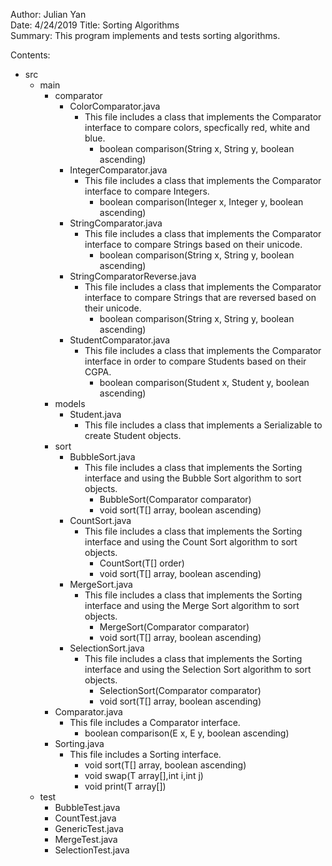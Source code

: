 Author: Julian Yan  
Date: 4/24/2019 
Title: Sorting Algorithms  
Summary: This program implements and tests sorting algorithms.

Contents: 
* src
  * main
    * comparator
      * ColorComparator.java 
        * This file includes a class that implements the Comparator interface to compare colors, specfically red, white and blue. 
          * boolean comparison(String x, String y, boolean ascending)
      * IntegerComparator.java 
        * This file includes a class that implements the Comparator interface to compare Integers.
          * boolean comparison(Integer x, Integer y, boolean ascending) 
      * StringComparator.java 
        * This file includes a class that implements the Comparator interface to compare Strings based on their unicode.
          * boolean comparison(String x, String y, boolean ascending)
      * StringComparatorReverse.java 
        * This file includes a class that implements the Comparator interface to compare Strings that are reversed based on their unicode.
          * boolean comparison(String x, String y, boolean ascending)
      * StudentComparator.java 
        * This file includes a class that implements the Comparator interface in order to compare Students based on their CGPA.
          * boolean comparison(Student x, Student y, boolean ascending) 
    * models
      * Student.java
        * This file includes a class that implements a Serializable to create Student objects.
    * sort
      * BubbleSort.java
        * This file includes a class that implements the Sorting interface and using the Bubble Sort algorithm to sort objects.
          * BubbleSort(Comparator<T> comparator)
          * void sort(T[] array, boolean ascending)
      * CountSort.java
        * This file includes a class that implements the Sorting interface and using the Count Sort algorithm to sort objects.
          * CountSort(T[] order)
          * void sort(T[] array, boolean ascending)
      * MergeSort.java
        * This file includes a class that implements the Sorting interface and using the Merge Sort algorithm to sort objects.
          * MergeSort(Comparator<T> comparator)
          * void sort(T[] array, boolean ascending)
      * SelectionSort.java
        * This file includes a class that implements the Sorting interface and using the Selection Sort algorithm to sort objects.
          * SelectionSort(Comparator<T> comparator)
          * void sort(T[] array, boolean ascending)
    * Comparator.java
      * This file includes a Comparator interface.
        * boolean comparison(E x, E y, boolean ascending)
    * Sorting.java
      * This file includes a Sorting interface.
        * void sort(T[] array, boolean ascending)
        * void swap(T array[],int i,int j)
        * void print(T array[])
  * test
      * BubbleTest.java
      * CountTest.java
      * GenericTest.java
      * MergeTest.java
      * SelectionTest.java



